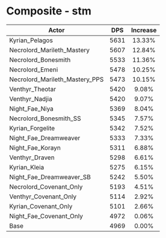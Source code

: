 # Composite - stm
| Actor | DPS | Increase |
|---|:---:|:---:|
|Kyrian_Pelagos|5631|13.33%|
|Necrolord_Marileth_Mastery|5607|12.84%|
|Necrolord_Bonesmith|5533|11.36%|
|Necrolord_Emeni|5478|10.25%|
|Necrolord_Marileth_Mastery_PPS|5473|10.15%|
|Venthyr_Theotar|5420|9.08%|
|Venthyr_Nadjia|5420|9.07%|
|Night_Fae_Niya|5369|8.04%|
|Necrolord_Bonesmith_SS|5345|7.57%|
|Kyrian_Forgelite|5342|7.52%|
|Night_Fae_Dreamweaver|5333|7.33%|
|Night_Fae_Korayn|5311|6.88%|
|Venthyr_Draven|5298|6.61%|
|Kyrian_Kleia|5275|6.15%|
|Night_Fae_Dreamweaver_SB|5242|5.50%|
|Necrolord_Covenant_Only|5193|4.51%|
|Venthyr_Covenant_Only|5114|2.92%|
|Kyrian_Covenant_Only|5101|2.66%|
|Night_Fae_Covenant_Only|4972|0.06%|
|Base|4969|0.00%|
